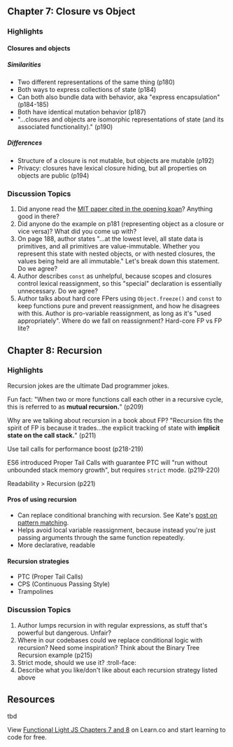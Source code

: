 ## Chapter 7: Closure vs Object

### Highlights

#### Closures and objects

##### Similarities

- Two different representations of the same thing (p180)
- Both ways to express collections of state (p184)
- Can both also bundle data with behavior, aka "express encapsulation" (p184-185)
- Both have identical mutation behavior (p187)
- "...closures and objects are isomorphic representations of state (and its associated functionality)." (p190)

##### Differences

- Structure of a closure is not mutable, but objects are mutable (p192)
- Privacy: closures have lexical closure hiding, but all properties on objects are public (p194)

### Discussion Topics

1. Did anyone read the [MIT paper cited in the opening koan](http://people.csail.mit.edu/gregs/ll1-discuss-archive-html/msg03277.html)? Anything good in there?
2. Did anyone do the example on p181 (representing object as a closure or vice versa)? What did you come up with?
3. On page 188, author states "...at the lowest level, all state data is primitives, and all primitives are value-immutable. Whether you represent this state with nested objects, or with nested closures, the values being held are all immutable." Let's break down this statement. Do we agree?
4. Author describes `const` as unhelpful, because scopes and closures control lexical reassignment, so this "special" declaration is essentially unnecessary. Do we agree?
5. Author talks about hard core FPers using `Object.freeze()` and `const` to keep functions pure and prevent reassignment, and how he disagrees with this. Author is pro-variable reassignment, as long as it's "used appropriately". Where do we fall on reassignment? Hard-core FP vs FP lite?

## Chapter 8: Recursion

### Highlights

Recursion jokes are the ultimate Dad programmer jokes.

Fun fact: "When two or more functions call each other in a recursive cycle, this is referred to as **mutual recursion.**" (p209)

Why are we talking about recursion in a book about FP? "Recursion fits the spirit of FP is because it trades...the explicit tracking of state with **implicit state on the call stack.**" (p211)

Use tail calls for performance boost (p218-219)

ES6 introduced Proper Tail Calls with guarantee PTC will "run without unbounded stack memory growth", but requires `strict` mode. (p219-220)

Readability > Recursion (p221)

#### Pros of using recursion

- Can replace conditional branching with recursion. See Kate's [post on pattern matching](https://medium.com/flatiron-labs/perfect-match-pattern-matching-in-elixir-9d49ced20b07).
- Helps avoid local variable reassignment, because instead you're just passing arguments through the same function repeatedly.
- More declarative, readable

#### Recursion strategies

- PTC (Proper Tail Calls)
- CPS (Continuous Passing Style)
- Trampolines

### Discussion Topics

1. Author lumps recursion in with regular expressions, as stuff that's powerful but dangerous. Unfair?
2. Where in our codebases could we replace conditional logic with recursion? Need some inspiration? Think about the Binary Tree Recursion example (p215)
3. Strict mode, should we use it? :troll-face:
4. Describe what you like/don't like about each recursion strategy listed above

## Resources
 tbd


<p class='util--hide'>View <a href='https://learn.co/lessons/functional-light-js-chapters-7-and-8'>Functional Light JS Chapters 7 and 8</a> on Learn.co and start learning to code for free.</p>
